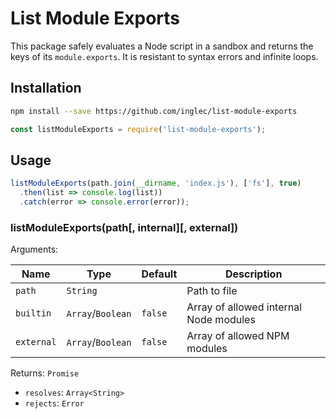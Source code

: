 # List Module Exports

This package safely evaluates a Node script in a sandbox and returns the keys of its `module.exports`.
It is resistant to syntax errors and infinite loops.

## Installation

``` bash
npm install --save https://github.com/inglec/list-module-exports
```

``` js
const listModuleExports = require('list-module-exports');
```

## Usage

``` js
listModuleExports(path.join(__dirname, 'index.js'), ['fs'], true)
  .then(list => console.log(list))
  .catch(error => console.error(error));
```

### listModuleExports(path[, internal][, external])

Arguments:

| Name       | Type              | Default | Description                            |
| ---------- | ----------------- | ------- | -------------------------------------- |
| `path`     | `String`          |         | Path to file                           |
| `builtin`  | `Array`/`Boolean` | `false` | Array of allowed internal Node modules |
| `external` | `Array`/`Boolean` | `false` | Array of allowed NPM modules           |

Returns: `Promise`
* `resolves`: `Array<String>`
* `rejects`: `Error`
